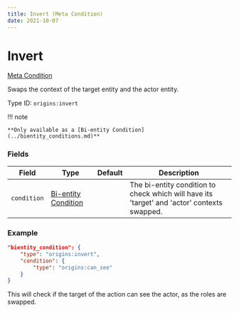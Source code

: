```yaml
---
title: Invert (Meta Condition)
date: 2021-10-07
---
```

# Invert

[Meta Condition](../meta_conditions.md)

Swaps the context of the target entity and the actor entity.

Type ID: `origins:invert`

!!! note

	**Only available as a [Bi-entity Condition](../bientity_conditions.md)**

### Fields

Field  | Type | Default | Description
-------|------|---------|-------------
`condition` | [Bi-entity Condition](../bientity_conditions.md) | | The bi-entity condition to check which will have its 'target' and 'actor' contexts swapped.

### Example

```json
"bientity_condition": {
    "type": "origins:invert",
    "condition": {
        "type": "origins:can_see"
    }
}
```

This will check if the target of the action can see the actor, as the roles are swapped.
